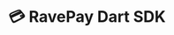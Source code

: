 # 💳 RavePay Dart SDK

<!-- [![Build Status - Travis](https://travis-ci.org/jogboms/ravepay.svg?branch=master)](https://travis-ci.org/jogboms/ravepay) [![pub package](https://img.shields.io/pub/v/ravepay.svg)](https://pub.dartlang.org/packages/ravepay)

## 🎖 Installing

```yaml
dependencies:
  ravepay: "^0.0.1"
```

### ⚡️ Import

```dart
import 'package:ravepay/ravepay.dart';
``` -->
